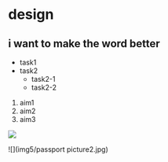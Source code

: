 # design
## i want to make the word better

* task1
* task2
  * task2-1
  * task2-2
   
1. aim1
2. aim2
3. aim3

  ![](https://gitlab.com/picbed/bed/uploads/75985eac80cb11269120d0283ce6a8a5/logo.png)


![](img5/passport picture2.jpg)
